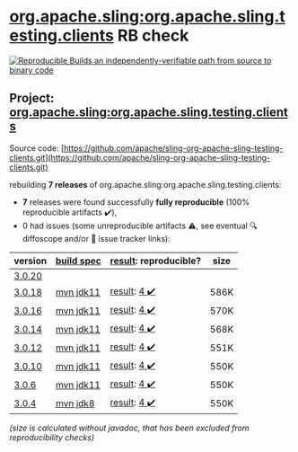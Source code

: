 [org.apache.sling:org.apache.sling.testing.clients](https://central.sonatype.com/artifact/org.apache.sling/org.apache.sling.testing.clients/versions) RB check
=======

[![Reproducible Builds](https://reproducible-builds.org/images/logos/rb.svg) an independently-verifiable path from source to binary code](https://reproducible-builds.org/)

## Project: [org.apache.sling:org.apache.sling.testing.clients](https://central.sonatype.com/artifact/org.apache.sling/org.apache.sling.testing.clients/versions)

Source code: [https://github.com/apache/sling-org-apache-sling-testing-clients.git](https://github.com/apache/sling-org-apache-sling-testing-clients.git)

rebuilding **7 releases** of org.apache.sling:org.apache.sling.testing.clients:
- **7** releases were found successfully **fully reproducible** (100% reproducible artifacts :heavy_check_mark:),
- 0 had issues (some unreproducible artifacts :warning:, see eventual :mag: diffoscope and/or :memo: issue tracker links):

| version | [build spec](/BUILDSPEC.md) | [result](https://reproducible-builds.org/docs/jvm/): reproducible? | size |
| -- | --------- | ------ | -- |
| [3.0.20](https://central.sonatype.com/artifact/org.apache.sling/org.apache.sling.testing.clients/3.0.20/pom) | | | |
| [3.0.18](https://central.sonatype.com/artifact/org.apache.sling/org.apache.sling.testing.clients/3.0.18/pom) | [mvn jdk11](org.apache.sling.testing.clients-3.0.18.buildspec) | [result](org.apache.sling.testing.clients-3.0.18.buildinfo): [4 :heavy_check_mark: ](org.apache.sling.testing.clients-3.0.18.buildcompare) | 586K |
| [3.0.16](https://central.sonatype.com/artifact/org.apache.sling/org.apache.sling.testing.clients/3.0.16/pom) | [mvn jdk11](org.apache.sling.testing.clients-3.0.16.buildspec) | [result](org.apache.sling.testing.clients-3.0.16.buildinfo): [4 :heavy_check_mark: ](org.apache.sling.testing.clients-3.0.16.buildcompare) | 570K |
| [3.0.14](https://central.sonatype.com/artifact/org.apache.sling/org.apache.sling.testing.clients/3.0.14/pom) | [mvn jdk11](org.apache.sling.testing.clients-3.0.14.buildspec) | [result](org.apache.sling.testing.clients-3.0.14.buildinfo): [4 :heavy_check_mark: ](org.apache.sling.testing.clients-3.0.14.buildcompare) | 568K |
| [3.0.12](https://central.sonatype.com/artifact/org.apache.sling/org.apache.sling.testing.clients/3.0.12/pom) | [mvn jdk11](org.apache.sling.testing.clients-3.0.12.buildspec) | [result](org.apache.sling.testing.clients-3.0.12.buildinfo): [4 :heavy_check_mark: ](org.apache.sling.testing.clients-3.0.12.buildcompare) | 551K |
| [3.0.10](https://central.sonatype.com/artifact/org.apache.sling/org.apache.sling.testing.clients/3.0.10/pom) | [mvn jdk11](org.apache.sling.testing.clients-3.0.10.buildspec) | [result](org.apache.sling.testing.clients-3.0.10.buildinfo): [4 :heavy_check_mark: ](org.apache.sling.testing.clients-3.0.10.buildcompare) | 550K |
| [3.0.6](https://central.sonatype.com/artifact/org.apache.sling/org.apache.sling.testing.clients/3.0.6/pom) | [mvn jdk11](org.apache.sling.testing.clients-3.0.6.buildspec) | [result](org.apache.sling.testing.clients-3.0.6.buildinfo): [4 :heavy_check_mark: ](org.apache.sling.testing.clients-3.0.6.buildcompare) | 550K |
| [3.0.4](https://central.sonatype.com/artifact/org.apache.sling/org.apache.sling.testing.clients/3.0.4/pom) | [mvn jdk8](org.apache.sling.testing.clients-3.0.4.buildspec) | [result](org.apache.sling.testing.clients-3.0.4.buildinfo): [4 :heavy_check_mark: ](org.apache.sling.testing.clients-3.0.4.buildcompare) | 550K |

<i>(size is calculated without javadoc, that has been excluded from reproducibility checks)</i>
